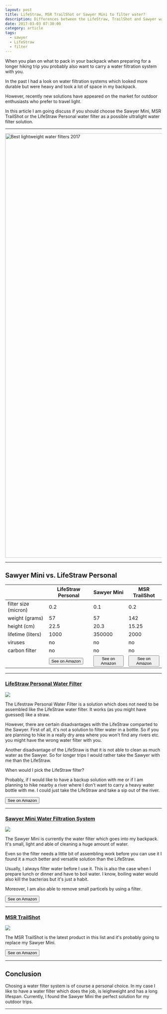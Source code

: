 ```yaml
---
layout: post
title: LifeStraw, MSR TrailShot or Sawyer Mini to filter water?
description: Differences between the LifeStraw, TrailShot and Sawyer water filter.
date: 2017-03-03 07:30:00
category: article
tags:
  - sawyer
  - LifeStraw
  - filter
---
```


When you plan on what to pack in your backpack when preparing for a longer hiking trip you probably also want to carry a water filtration system with you.

In the past I had a look on water filtration systems which looked more durable but were heavy and took a lot of space in my backpack.

However, recently new solutions have appeared on the market for outdoor enthusiasts who prefer to travel light.

In this article I am going discuss if you should choose the Sawyer Mini, MSR TrailShot or the LifeStraw Personal water filter as a possible ultralight water filter solution.

---

<a data-flickr-embed="true"  href="https://www.flickr.com/photos/90204224@N07/9599019542/in/photolist-HA39Bz-tgvZvQ-pYV6mJ-o2XKm8-qGiB1v-fCeu5W-dupp9e-e51wE7" title="Sawyer or LifeStraw"><img src="https://c1.staticflickr.com/8/7459/9599019542_fa67333918_k.jpg" width="2048" height="1365" alt="Best lightweight water filters 2017"></a><script async src="//embedr.flickr.com/assets/client-code.js" charset="utf-8"></script>

<!--more-->

---

<h2 id="list">Sawyer Mini vs. LifeStraw Personal</h2>

<div class="table-responsive">
      <table  class="table table-hover table-bordered list_items">
        <thead><tr><th></th><th>LifeStraw Personal</th><th>Sawyer Mini</th><th>MSR TrailShot</th></tr></thead><tbody>
         <tr><td>filter size (micron)</td><td>0.2</td><td>0.1</td><td>0.2</td></tr>
         <tr><td>weight (grams)</td><td>57</td><td>57</td><td>142</td></tr>
         <tr><td>height (cm)</td><td>22.5</td><td>20.3</td><td>15.25</td></tr>
         <tr><td>lifetime (liters)</td><td>1000</td><td>350000</td><td>2000</td></tr>
         <tr><td>viruses</td><td>no</td><td>no</td><td>no</td></tr>
         <tr><td>carbon filter</td><td>no</td><td>no</td><td>no</td></tr>
         <tr><td>&nbsp;</td><td><a rel="nofollow" href="http://amzn.to/2kOYYW6" target="_blank" rel="nofollow"><button type="button" class="btn btn-danger">See on Amazon</button></a></td><td><a rel="nofollow" href="http://amzn.to/2lZIqQl" target="_blank" rel="nofollow"><button type="button" class="btn btn-danger">See on Amazon</button></a></td><td><a rel="nofollow" href="http://amzn.to/2qdeoXm" target="_blank" rel="nofollow"><button type="button" class="btn btn-danger">See on Amazon</button></a></td></tr>
        </tbody></table>
</div>

---

<h3 id="example"><a href="http://amzn.to/2kOYYW6" target="_blank" rel="nofollow">LifeStraw Personal Water Filter</a></h3>


<a target="_blank" rel="nofollow"  href="https://www.amazon.com/gp/product/B006QF3TW4/ref=as_li_tl?ie=UTF8&camp=1789&creative=9325&creativeASIN=B006QF3TW4&linkCode=as2&tag=hikeve-20&linkId=e3280e10d2bcee2e3196e64f56ef7af2"><img border="0" src="//ws-na.amazon-adsystem.com/widgets/q?_encoding=UTF8&MarketPlace=US&ASIN=B006QF3TW4&ServiceVersion=20070822&ID=AsinImage&WS=1&Format=_SL250_&tag=hikeve-20" ></a><img src="//ir-na.amazon-adsystem.com/e/ir?t=hikeve-20&l=am2&o=1&a=B006QF3TW4" width="1" height="1" border="0" alt="" style="border:none !important; margin:0px !important;" />

The Lifestraw Personal Water Filter is a solution which does not need to be assembled like the LifeStraw water filter. It works (as you might have guessed) like a straw.

However, there are certain disadvantages with the LifeStraw comparted to the Sawyer. First of all, it's not a solution to filter water in a bottle. So if you are planning to hike in a really dry area where you won't find any rivers etc. you might have the wrong water filter with you.

Another disadvantage of the LifeStraw is that it is not able to clean as much water as the Sawyer. So for longer trips I would rather take the Sawyer with me than the LifeStraw.

When would I pick the LifeStraw filter?

Probably, if I would like to have a backup solution with me or if I am planning to hike nearby a river where I don't want to carry a heavy water bottle with me. I could just take the LifeStraw and take a sip out of the river.

<a href="http://amzn.to/2kOYYW6" target="_blank" rel="nofollow"><button type="button" class="btn btn-danger">See on Amazon</button></a>

<hr>

<h3><a href="http://amzn.to/2lZIqQl" target="_blank" rel="nofollow">Sawyer Mini Water Filtration System</a></h3>

<a target="_blank"  href="https://www.amazon.com/gp/product/B00FA2RLX2/ref=as_li_tl?ie=UTF8&camp=1789&creative=9325&creativeASIN=B00FA2RLX2&linkCode=as2&tag=hikeve-20&linkId=4a93b2f515988b50dcb8f0cfd64b0406"><img border="0" src="//ws-na.amazon-adsystem.com/widgets/q?_encoding=UTF8&MarketPlace=US&ASIN=B00FA2RLX2&ServiceVersion=20070822&ID=AsinImage&WS=1&Format=_SL250_&tag=hikeve-20" ></a><img src="//ir-na.amazon-adsystem.com/e/ir?t=hikeve-20&l=am2&o=1&a=B00FA2RLX2" width="1" height="1" border="0" alt="" style="border:none !important; margin:0px !important;" />

The Sawyer Mini is currently the water filter which goes into my backpack. It's small, light and able of cleaning a huge amount of water. 

Even so the filter needs a little bit of assembling work before you can use it I found it a much better and versatile solution than the LifeStraw.

Usually, I always filter water before I use it. This is also the case when I prepare lunch or dinner and have to boil water. I know, boiling water would also kill the bacterias but it's just a habit.

Moreover, I am also able to remove small particels by using a filter.


<a href="http://amzn.to/2lZIqQl" target="_blank" rel="nofollow"><button type="button" class="btn btn-danger">See on Amazon</button></a>

<hr>

<h3><a href="http://amzn.to/2qdeoXm" target="_blank" rel="nofollow">MSR TrailShot</a></h3>

<a target="_blank" rel="nofollow" href="https://www.amazon.com/gp/product/B01N7GC9Z6/ref=as_li_tl?ie=UTF8&camp=1789&creative=9325&creativeASIN=B01N7GC9Z6&linkCode=as2&tag=hikeve-20&linkId=9cd4f46010c633f98715079e92777d85"><img border="0" src="//ws-na.amazon-adsystem.com/widgets/q?_encoding=UTF8&MarketPlace=US&ASIN=B01N7GC9Z6&ServiceVersion=20070822&ID=AsinImage&WS=1&Format=_SL250_&tag=hikeve-20" ></a><img src="//ir-na.amazon-adsystem.com/e/ir?t=hikeve-20&l=am2&o=1&a=B01N7GC9Z6" width="1" height="1" border="0" alt="" style="border:none !important; margin:0px !important;" />

The MSR TrailShot is the latest product in this list and it's probably going to replace my Sawyer Mini.


<a href="http://amzn.to/2qdeoXm" target="_blank" rel="nofollow"><button type="button" class="btn btn-danger">See on Amazon</button></a>

---

## Conclusion

Chosing a water filter system is of course a personal choice. In my case I like to have a water filter which does the job, is leighweight and has a long lifespan. Currently, I found the Sawyer Mini the perfect solution for my outdoor trips.

---

<script type="text/javascript">
amzn_assoc_placement = "adunit0";
amzn_assoc_search_bar = "false";
amzn_assoc_tracking_id = "hikeve-20";
amzn_assoc_ad_mode = "search";
amzn_assoc_ad_type = "smart";
amzn_assoc_marketplace = "amazon";
amzn_assoc_region = "US";
amzn_assoc_title = "Shop Related Products";
amzn_assoc_default_search_phrase = "sawyer mini";
amzn_assoc_default_category = "All";
amzn_assoc_linkid = "d9f5cf2a41718e1d099e26edea215486";
</script>
<script src="//z-na.amazon-adsystem.com/widgets/onejs?MarketPlace=US"></script>
